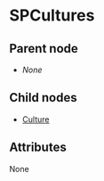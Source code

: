 # SPCultures

## Parent node

* _None_

## Child nodes

* [Culture](culture/)

## Attributes

None

